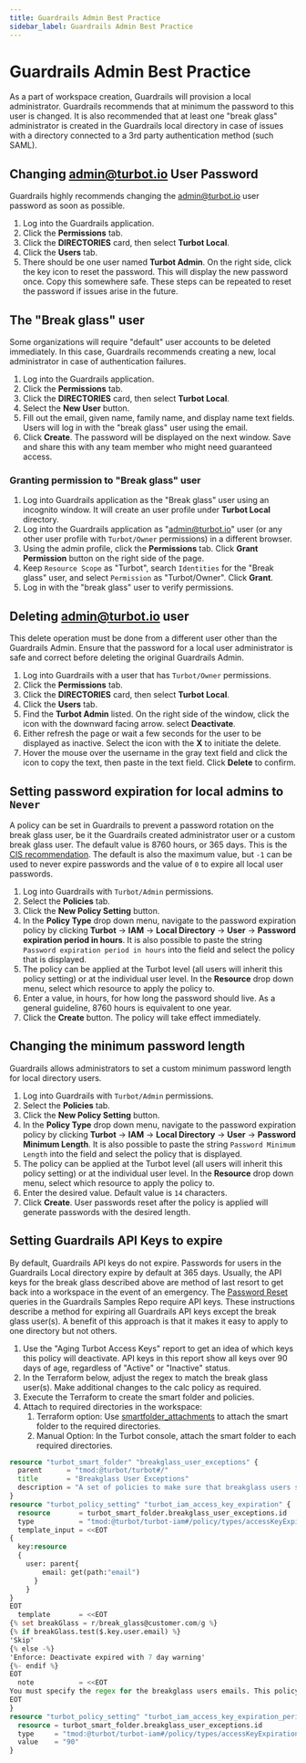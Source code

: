 ```yaml
---
title: Guardrails Admin Best Practice
sidebar_label: Guardrails Admin Best Practice
---
```


# Guardrails Admin Best Practice

As a part of workspace creation, Guardrails will provision a local administrator. Guardrails recommends that at minimum the password to this user is changed. It is also recommended that at least one "break glass" administrator is created in the Guardrails local directory in case of issues with a directory connected to a 3rd party authentication method (such SAML).

## Changing admin@turbot.io User Password

Guardrails highly recommends changing the admin@turbot.io user password as soon as possible.

1. Log into the Guardrails application.
2. Click the **Permissions** tab.
3. Click the **DIRECTORIES** card, then select **Turbot Local**.
4. Click the **Users** tab.
5. There should be one user named **Turbot Admin**. On the right side, click the key icon to reset the password. This will display the new password once. Copy this somewhere safe. These steps can be repeated to reset the password if issues arise in the future.

## The "Break glass" user

Some organizations will require "default" user accounts to be deleted immediately. In this case, Guardrails recommends creating a new, local administrator in case of authentication failures.

1. Log into the Guardrails application.
2. Click the **Permissions** tab.
3. Click the **DIRECTORIES** card, then select **Turbot Local**.
4. Select the **New User** button.
5. Fill out the email, given name, family name, and display name text fields. Users will log in with the "break glass" user using the email.
6. Click **Create**. The password will be displayed on the next window. Save and share this with any team member who might need guaranteed access.

### Granting permission to "Break glass" user

1. Log into Guardrails application as the "Break glass" user using an incognito window. It will create an user profile under **Turbot Local** directory.
2. Log into the Guardrails application as "admin@turbot.io" user (or any other user profile with `Turbot/Owner` permissions) in a different browser.
3. Using the admin profile, click the **Permissions** tab. Click **Grant Permission** button on the right side of the page.
4. Keep `Resource Scope` as "Turbot", search `Identities` for the "Break glass" user, and select `Permission` as "Turbot/Owner". Click **Grant**.
5. Log in with the "break glass" user to verify permissions.

## Deleting admin@turbot.io user

This delete operation must be done from a different user other than the Guardrails Admin. Ensure that the password for a local user administrator is safe and correct before deleting the original Guardrails Admin.

1. Log into Guardrails with a user that has `Turbot/Owner` permissions.
2. Click the **Permissions** tab.
3. Click the **DIRECTORIES** card, then select **Turbot Local**.
4. Click the **Users** tab.
5. Find the **Turbot Admin** listed. On the right side of the window, click the icon with the downward facing arrow. select **Deactivate**.
6. Either refresh the page or wait a few seconds for the user to be displayed as inactive. Select the icon with the **X** to initiate the delete.
7. Hover the mouse over the username in the gray text field and click the icon to copy the text, then paste in the text field. Click **Delete** to confirm.

## Setting password expiration for local admins to `Never`

A policy can be set in Guardrails to prevent a password rotation on the break glass user, be it the Guardrails created administrator user or a custom break glass user. The default value is 8760 hours, or 365 days. This is the [CIS recommendation](https://www.cisecurity.org/white-papers/cis-password-policy-guide/). The default is also the maximum value, but `-1` can be used to never expire passwords and the value of `0` to expire all local user passwords.

1. Log into Guardrails with `Turbot/Admin` permissions.
2. Select the **Policies** tab.
3. Click the **New Policy Setting** button.
4. In the **Policy Type** drop down menu, navigate to the password expiration policy by clicking **Turbot** -> **IAM** -> **Local Directory** -> **User** -> **Password expiration period in hours**. It is also possible to paste the string `Password expiration period in hours` into the field and select the policy that is displayed.
5. The policy can be applied at the Turbot level (all users will inherit this policy setting) or at the individual user level. In the **Resource** drop down menu, select which resource to apply the policy to.
6. Enter a value, in hours, for how long the password should live. As a general guideline, 8760 hours is equivalent to one year.
7. Click the **Create** button. The policy will take effect immediately.

## Changing the minimum password length

Guardrails allows administrators to set a custom minimum password length for local directory users.

1. Log into Guardrails with `Turbot/Admin` permissions.
2. Select the **Policies** tab.
3. Click the **New Policy Setting** button.
4. In the **Policy Type** drop down menu, navigate to the password expiration policy by clicking **Turbot** -> **IAM** -> **Local Directory** -> **User** -> **Password Minimum Length**. It is also possible to paste the string `Password Minimum Length` into the field and select the policy that is displayed.
5. The policy can be applied at the Turbot level (all users will inherit this policy setting) or at the individual user level. In the **Resource** drop down menu, select which resource to apply the policy to.
6. Enter the desired value. Default value is `14` characters.
7. Click **Create**. User passwords reset after the policy is applied will generate passwords with the desired length.

## Setting Guardrails API Keys to expire

By default, Guardrails API keys do not expire. Passwords for users in the Guardrails Local directory expire by default at 365 days. Usually, the API keys for the break glass described above are method of last resort to get back into a workspace in the event of an emergency.  The [Password Reset](https://github.com/turbot/guardrails-samples/tree/master/api_examples/graphql/queries/password_reset) queries in the Guardrails Samples Repo require API keys. These instructions describe a method for expiring all Guardrails API keys except the break glass user(s).  A benefit of this approach is that it makes it easy to apply to one directory but not others.

1. Use the "Aging Turbot Access Keys" report to get an idea of which keys this policy will deactivate.  API keys in this report show all keys over 90 days of age, regardless of "Active" or "Inactive" status.
2. In the Terraform below, adjust the regex to match the break glass user(s). Make additional changes to the calc policy as required.
3. Execute the Terraform to create the smart folder and policies.
4. Attach to required directories in the workspace:
   1. Terraform option: Use [smartfolder_attachments](https://registry.terraform.io/providers/turbot/turbot/latest/docs/resources/smart_folder_attachment) to attach the smart folder to the required directories.
   2. Manual Option: In the Turbot console, attach the smart folder to each required directories.
```terraform
resource "turbot_smart_folder" "breakglass_user_exceptions" {
  parent      = "tmod:@turbot/turbot#/"
  title       = "Breakglass User Exceptions"
  description = "A set of policies to make sure that breakglass users stay viable. Directions: Attach this smart folder to each directory that holds breakglass users. "
}
resource "turbot_policy_setting" "turbot_iam_access_key_expiration" {
  resource       = turbot_smart_folder.breakglass_user_exceptions.id
  type           = "tmod:@turbot/turbot-iam#/policy/types/accessKeyExpiration"
  template_input = <<EOT
{
  key:resource
  {
    user: parent{
        email: get(path:"email")
      }
	}
}
EOT
  template       = <<EOT
{% set breakGlass = r/break_glass@customer.com/g %}
{% if breakGlass.test($.key.user.email) %}
'Skip'
{% else -%}
'Enforce: Deactivate expired with 7 day warning'
{%- endif %}
EOT
  note           = <<EOT
You must specify the regex for the breakglass users emails. This policy is a guard to ensure that only the Breakglass user's API keys never expire, while everyone else's does.
EOT
}
resource "turbot_policy_setting" "turbot_iam_access_key_expiration_period" {
  resource = turbot_smart_folder.breakglass_user_exceptions.id
  type     = "tmod:@turbot/turbot-iam#/policy/types/accessKeyExpirationDays"
  value    = "90"
}
```
